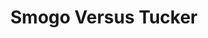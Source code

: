 ---
layout: other-video
permalink: /smogo-vs-tucker
title: Smogo Versus Tucker
video_number: 7
release_date: 1993-01-01
description: 
cast: 
video_id: 
bitchute_id: 
archive_id: 
video_available: false
medium: puppets
old_cm_description: |
  When Smogo returns again to threaten humanity, the same group of people responsible for discovering him travel to another island to find a good creature, a turtle called Tucker to confront him. Battleships are also brought in to fight Smogo.
james_old_star_rating: 2
james_old_number_rating: 2
---
